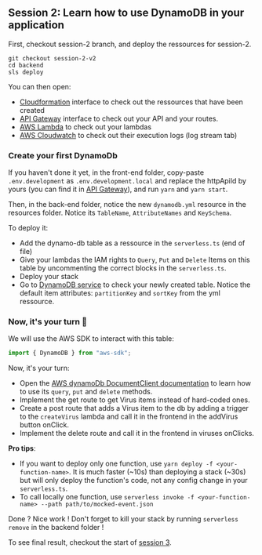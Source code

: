## Session 2: Learn how to use DynamoDB in your application

First, checkout session-2 branch, and deploy the ressources for session-2.

```
git checkout session-2-v2
cd backend
sls deploy
```

You can then open:

- [Cloudformation](https://eu-west-1.console.aws.amazon.com/cloudformation/home?region=eu-west-1) interface to check out the ressources that have been created
- [API Gateway](https://eu-west-1.console.aws.amazon.com/apigateway/home?region=eu-west-1) interface to check out your API and your routes.
- [AWS Lambda](https://eu-west-1.console.aws.amazon.com/lambda/home?region=eu-west-1) to check out your lambdas
- [AWS Cloudwatch](https://eu-west-1.console.aws.amazon.com/cloudwatch/home?region=eu-west-1) to check out their execution logs (log stream tab)

### Create your first DynamoDb

If you haven't done it yet, in the front-end folder, copy-paste `.env.development` as `.env.development.local` and replace the httpApiId by yours (you can find it in [API Gateway](https://eu-west-1.console.aws.amazon.com/apigateway/home?region=eu-west-1)), and run `yarn` and `yarn start`.

Then, in the back-end folder, notice the new `dynamodb.yml` resource in the resources folder. Notice its `TableName`, `AttributeNames` and `KeySchema`.

To deploy it:

- Add the dynamo-db table as a ressource in the `serverless.ts` (end of file)
- Give your lambdas the IAM rights to `Query`, `Put` and `Delete` Items on this table by uncommenting the correct blocks in the `serverless.ts`.
- Deploy your stack
- Go to [DynamoDB service](https://eu-west-1.console.aws.amazon.com/dynamodb/home?region=eu-west-1) to check your newly created table. Notice the default item attributes: `partitionKey` and `sortKey` from the yml ressource.

### Now, it's your turn 💪

We will use the AWS SDK to interact with this table:

```typescript
import { DynamoDB } from "aws-sdk";
```

Now, it's your turn:

- Open the [AWS dynamoDb DocumentClient documentation](https://docs.aws.amazon.com/sdk-for-javascript/v2/developer-guide/dynamodb-example-document-client.html) to learn how to use its `query`, `put` and `delete` methods.
- Implement the get route to get Virus items instead of hard-coded ones.
- Create a post route that adds a Virus item to the db by adding a trigger to the `createVirus` lambda and call it in the frontend in the addVirus button onClick.
- Implement the delete route and call it in the frontend in viruses onClicks.

**Pro tips**:

- If you want to deploy only one function, use `yarn deploy -f <your-function-name>`. It is much faster (~10s) than deploying a stack (~30s) but will only deploy the function's code, not any config change in your `serverless.ts`.
- To call locally one function, use `serverless invoke -f <your-function-name> --path path/to/mocked-event.json`

Done ? Nice work ! Don't forget to kill your stack by running `serverless remove` in the backend folder !

To see final result, checkout the start of [session 3](./session-3.md).
